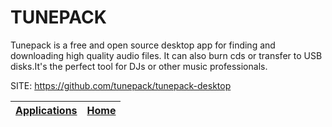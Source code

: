 # TUNEPACK

 Tunepack is a free and open source desktop app for finding and downloading high quality audio files. It can also burn cds or transfer to USB disks.It's the perfect tool for DJs or other music professionals.
 
 SITE: https://github.com/tunepack/tunepack-desktop

 | [Applications](https://portable-linux-apps.github.io/apps.html) | [Home](https://portable-linux-apps.github.io)
 | --- | --- |
